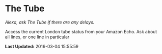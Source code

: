 # The Tube
*Alexa, ask The Tube if there are any delays.*

Access the current London tube status from your Amazon Echo. Ask about all lines, or one line in particular

**Last Updated:** 2016-03-04 15:55:59